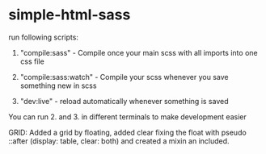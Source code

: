 # simple-html-sass

run following scripts:
1. "compile:sass" - Compile once your main scss with all imports into one css file

2. "compile:sass:watch" - Compile your scss whenever you save something new in scss

3. "dev:live" - reload automatically whenever something is saved

You can run 2. and 3. in different terminals to make development easier

GRID:
Added a grid by floating, added clear fixing the float with pseudo ::after (display: table, clear: both) and created a mixin an included.